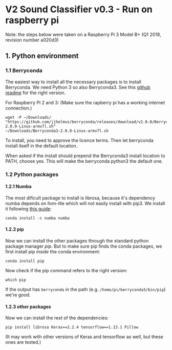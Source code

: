 # V2 Sound Classifier v0.3 - Run on raspberry pi

Note: the steps below were taken on a Raspberry Pi 3 Model B+ (Q1 2018, revision number a020d3) 

## 1. Python environment
### 1.1 Berryconda
The easiest way to install all the necessary packages is to install Berryconda. 
We need Python 3 so also Berryconda3. See this [github readme](https://github.com/jjhelmus/berryconda#quick-start) for the right version.

For Raspberry Pi 2 and 3:
(Make sure the rapberry pi has a working internet connection.)
```shell
wget -P ~/Downloads/ "https://github.com/jjhelmus/berryconda/releases/download/v2.0.0/Berryconda3-2.0.0-Linux-armv7l.sh"
~/Downloads/Berryconda3-2.0.0-Linux-armv7l.sh
```

To install, you need to approve the licence terms. Then let berryconda install itself in the default location.

When asked if the install should prepend the Berryconda3 install location to PATH, choose yes. This will make the berryconda python3 the default one.

### 1.2 Python packages
#### 1.2.1 Numba
The most dificult package to install is librosa, because it's dependency numba depends on llvm-lite which will not easily install with pip3. We install it following [this guide](https://numba.pydata.org/numba-doc/dev/user/installing.html#installing-on-linux-armv7-platforms):

```shell
conda install -c numba numba
```

#### 1.2.2 pip
Now we can install the other packages through the standard python package manager *pip*. But to make sure pip finds the conda packages, we first install pip *inside* the conda environment:

```shell
conda install pip
```

Now check if the pip command refers to the right version:

```shell
which pip
```
If the output has `berryconda` in the path (e.g. `/home/pi/berryconda3/bin/pip`) we're good.

#### 1.2.3 other packages
Now we can install the rest of the dependencies:
```shell
pip install librosa Keras==2.2.4 tensorflow==1.13.1 Pillow
```
(It may work with other versions of Keras and tensorflow as well, but these ones are tested.)